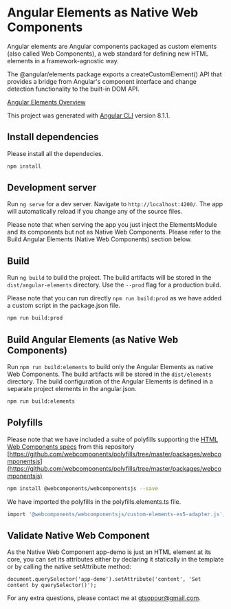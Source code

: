 # Angular Elements as Native Web Components

Angular elements are Angular components packaged as custom elements (also called Web Components), a web standard for defining new HTML elements in a framework-agnostic way.

The @angular/elements package exports a createCustomElement() API that provides a bridge from Angular's component interface and change detection functionality to the built-in DOM API.

[Angular Elements Overview](https://angular.io/guide/elements)

This project was generated with [Angular CLI](https://github.com/angular/angular-cli) version 8.1.1.

## Install dependencies

Please install all the dependecies.

```bash
npm install
```

## Development server

Run `ng serve` for a dev server. Navigate to `http://localhost:4200/`. The app will automatically reload if you change any of the source files.

Please note that when serving the app you just inject the ElementsModule and its components but not as Native Web Components. Please refer to the Build Angular Elements (Native Web Components) section below.

## Build

Run `ng build` to build the project. The build artifacts will be stored in the `dist/angular-elements` directory. Use the `--prod` flag for a production build.

Please note that you can run directly `npm run build:prod` as we have added a custom script in the package.json file.
```bash
npm run build:prod
```

## Build Angular Elements (as Native Web Components)

Run `npm run build:elements` to build only the Angular Elements as native Web Components. The build artifacts will be stored in the `dist/elements` directory.
The build configuration of the Angular Elements is defined in a separate project elements in the angular.json.

```bash
npm run build:elements
```

## Polyfills

Please note that we have included a suite of polyfills supporting the [HTML Web Components specs](http://webcomponents.org/polyfills/) from this repository [https://github.com/webcomponents/polyfills/tree/master/packages/webcomponentsjs](https://github.com/webcomponents/polyfills/tree/master/packages/webcomponentsjs)

```bash
npm install @webcomponents/webcomponentsjs --save
```

We have imported the polyfills in the polyfills.elements.ts file.
```bash
import '@webcomponents/webcomponentsjs/custom-elements-es5-adapter.js';
```

## Validate Native Web Component

As the Native Web Component app-demo is just an HTML element at its core, you can set its attributes either by declaring it statically in the template or by calling the native setAttribute method:

`document.querySelector('app-demo').setAttribute('content', 'Set content by querySelector()');` 

For any extra questions, please contact me at gtsopour@gmail.com. 

